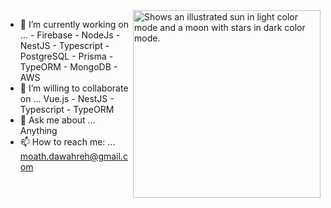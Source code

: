  
   <img alt="Shows an illustrated sun in light color mode and a moon with stars in dark color mode." src="https://i.pinimg.com/originals/56/45/ab/5645ab57b8e979cf2ec5abf1e636089d.gif" width="300" height="300" align="right" >


- 🔭 I’m currently working on ... - Firebase - NodeJs - NestJS - Typescript - PostgreSQL - Prisma - TypeORM - MongoDB - AWS                       
- 👯 I’m willing to collaborate on ... Vue.js - NestJS - Typescript - TypeORM                   
- 💬 Ask me about ... Anything 
- 📫 How to reach me: ... moath.dawahreh@gmail.com



<!-- ![BarryCarlyons's GitHub stats](https://github-readme-stats.vercel.app/api?username=moathdawahreh&show_icons=true&theme=tokyonight&count_private=true) -->

 
